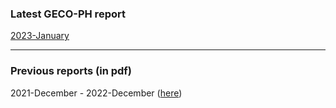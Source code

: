 ### Latest GECO-PH report

[2023-January](https://geco-ph.github.io/GECO-covid/)

***

### Previous reports (in pdf)

2021-December - 2022-December ([here](https://github.com/GECO-PH/GECO-covid/tree/main/report)) 

